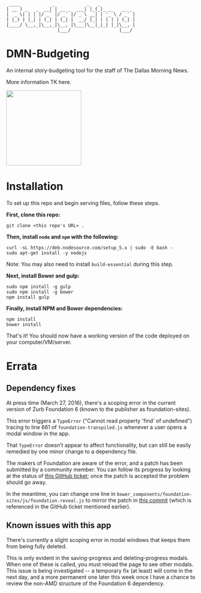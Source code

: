      ____            _            _   _
    | __ ) _   _  __| | __ _  ___| |_(_)_ __   __ _
    |  _ \| | | |/ _` |/ _` |/ _ \ __| | '_ \ / _` |
    | |_) | |_| | (_| | (_| |  __/ |_| | | | | (_| |
    |____/ \__,_|\__,_|\__, |\___|\__|_|_| |_|\__, |
                       |___/                  |___/


# DMN-Budgeting

An internal story-budgeting tool for the staff of The Dallas Morning News.

More information TK here.

<img src="http://www.dallasnews.com/resrsc/premium/www/img/logo-black.png" width="200px">


# Installation

To set up this repo and begin serving files, follow these steps.

**First, clone this repo:**

    git clone <this repo's URL> .

**Then, install `node` and `npm` with the following:**

    curl -sL https://deb.nodesource.com/setup_5.x | sudo -E bash -
    sudo apt-get install -y nodejs

Note: You may also need to install `build-essential` during this step.

**Next, install Bower and gulp:**

    sudo npm install -g gulp
    sudo npm install -g bower
    npm install gulp

**Finally, install NPM and Bower dependencies:**

    npm install
    bower install

That's it! You should now have a working version of the code deployed on your computer/VM/server.


# Errata

## Dependency fixes

At press time (March 27, 2016), there's a scoping error in the current version of Zurb Foundation 6 (known to the publisher as foundation-sites).

This error triggers a `TypeError` ("Cannot read property 'find' of undefined") tracing to line 661 of `foundation-transpiled.js` whenever a user opens a modal window in the app.

That `TypeError` doesn't appear to affect functionality, but can still be easily remedied by one minor change to a dependency file.

The makers of Foundation are aware of the error, and a patch has been submitted by a community member. You can follow its progress by looking at the status of [this GitHub ticket](https://github.com/zurb/motion-ui/issues/75); once the patch is accepted the problem should go away.

In the meantime, you can change one line in `bower_components/foundation-sites/js/foundation.reveal.js` to mirror the patch in [this commit](https://github.com/akrawchyk/foundation-sites/commit/da82763a78c9117dd4cb2fb5ae4239abb38697a1) (which is referenced in the GitHub ticket mentioned earlier).

## Known issues with this app

There's currently a slight scoping error in modal windows that keeps them from being fully deleted.

This is only evident in the saving-progress and deleting-progress modals. When one of these is called, you must reload the page to see other modals. This issue is being investigated -- a temporary fix (at least) will come in the next day, and a more permanent one later this week once I have a chance to review the non-AMD structure of the Foundation 6 dependency.
